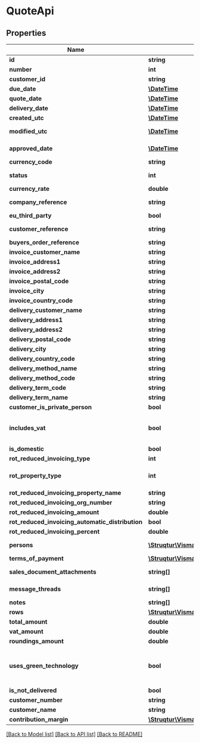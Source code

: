 # QuoteApi

## Properties
Name | Type | Description | Notes
------------ | ------------- | ------------- | -------------
**id** | **string** | Purpose: Unique Id provided by eAccounting | [optional] 
**number** | **int** |  | [optional] 
**customer_id** | **string** |  | 
**due_date** | [**\DateTime**](\DateTime.md) | Format: YYYY-MM-DD. Default: null | [optional] 
**quote_date** | [**\DateTime**](\DateTime.md) | Format: YYYY-MM-DD. Default: null | [optional] 
**delivery_date** | [**\DateTime**](\DateTime.md) | Format: YYYY-MM-DD. Default: null | [optional] 
**created_utc** | [**\DateTime**](\DateTime.md) |  | [optional] 
**modified_utc** | [**\DateTime**](\DateTime.md) | Date and time of the last document modification. | [optional] 
**approved_date** | [**\DateTime**](\DateTime.md) | Default: null. Value will be set if the quote is approved | [optional] 
**currency_code** | **string** |  | [optional] 
**status** | **int** | 0 &#x3D; Draft, 1 &#x3D; Ongoing, 2 &#x3D; Approved, 3 &#x3D; Invoiced, 4 &#x3D; OrderCreated | [optional] 
**currency_rate** | **double** |  | [optional] 
**company_reference** | **string** | Equivalent for property OurReference in OrderApi and CustomerInvoiceApi models. | [optional] 
**eu_third_party** | **bool** |  | [optional] 
**customer_reference** | **string** | Equivalent for property YourReference in OrderApi and CustomerInvoiceApi models. | [optional] 
**buyers_order_reference** | **string** |  | [optional] 
**invoice_customer_name** | **string** |  | [optional] 
**invoice_address1** | **string** | Default: The value on the selected customer | [optional] 
**invoice_address2** | **string** | Default: The value on the selected customer | [optional] 
**invoice_postal_code** | **string** | Default: The value on the selected customer | [optional] 
**invoice_city** | **string** | Default: The value on the selected customer | [optional] 
**invoice_country_code** | **string** | Default: The value on the selected customer | [optional] 
**delivery_customer_name** | **string** | Default: The value on the selected customer | [optional] 
**delivery_address1** | **string** | Default: The value on the selected customer | [optional] 
**delivery_address2** | **string** | Default: The value on the selected customer | [optional] 
**delivery_postal_code** | **string** | Default: The value on the selected customer | [optional] 
**delivery_city** | **string** | Default: The value on the selected customer | [optional] 
**delivery_country_code** | **string** | Default: The value on the selected customer | [optional] 
**delivery_method_name** | **string** |  | [optional] 
**delivery_method_code** | **string** |  | [optional] 
**delivery_term_code** | **string** |  | [optional] 
**delivery_term_name** | **string** |  | [optional] 
**customer_is_private_person** | **bool** |  | [optional] 
**includes_vat** | **bool** | Returns true if Amount and UnitPrice includes VAT. It will be automatically added based on company settings and customer type(private person or company). | [optional] 
**is_domestic** | **bool** |  | [optional] 
**rot_reduced_invoicing_type** | **int** | 0 &#x3D; Normal, 1 &#x3D; Rot, 2 &#x3D; Rut | [optional] 
**rot_property_type** | **int** | 1 &#x3D; Apartment, 2 &#x3D; Property  Leave blank or set to null if you do not intend to use ROT or Green Technology functionality | [optional] 
**rot_reduced_invoicing_property_name** | **string** | Max length: 40 characters | [optional] 
**rot_reduced_invoicing_org_number** | **string** | Max length: 11 characters | [optional] 
**rot_reduced_invoicing_amount** | **double** | Format: 2 decimals | [optional] 
**rot_reduced_invoicing_automatic_distribution** | **bool** |  | [optional] 
**rot_reduced_invoicing_percent** | **double** | Format: 4 decimals | [optional] 
**persons** | [**\Struqtur\VismaEAccounting\Model\SalesDocumentRotRutReductionPersonApi[]**](SalesDocumentRotRutReductionPersonApi.md) | Only available for ROT/RUT or Green Technology | [optional] 
**terms_of_payment** | [**\Struqtur\VismaEAccounting\Model\TermsOfPaymentApi**](TermsOfPaymentApi.md) |  | [optional] 
**sales_document_attachments** | **string[]** | Fetch SalesDocumentAttachments via GET /v2/salesdocumentattachments/{attachmentId} | [optional] 
**message_threads** | **string[]** | Fetch messages via GET /v2/messagethreads/{messageThreadId} | [optional] 
**notes** | **string[]** | Fetch notes via GET /v2/notes/{notesId} | [optional] 
**rows** | [**\Struqtur\VismaEAccounting\Model\QuoteRowApi[]**](QuoteRowApi.md) |  | [optional] 
**total_amount** | **double** |  | [optional] 
**vat_amount** | **double** |  | [optional] 
**roundings_amount** | **double** |  | [optional] 
**uses_green_technology** | **bool** | Set to true if this quote benefits from deduction on Green Technology.  If set to true the quote must have RotReducedInvoicingType set to normal and contain at least one row with applicable deduction. | [optional] 
**is_not_delivered** | **bool** |  | [optional] 
**customer_number** | **string** | Readonly  The selected customer&#39;s number | [optional] 
**customer_name** | **string** | Readonly  The selected customer&#39;s name | [optional] 
**contribution_margin** | [**\Struqtur\VismaEAccounting\Model\ContributionMarginApi**](ContributionMarginApi.md) | Contribution margin variables | [optional] 

[[Back to Model list]](../README.md#documentation-for-models) [[Back to API list]](../README.md#documentation-for-api-endpoints) [[Back to README]](../README.md)


